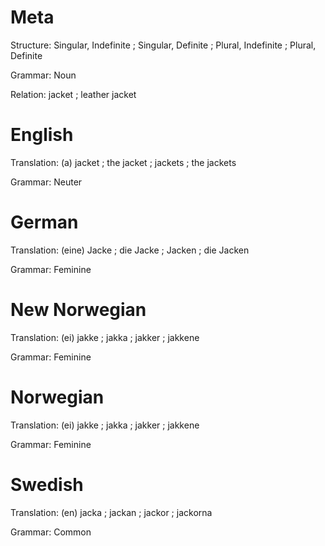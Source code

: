 Meta
====

Structure: Singular, Indefinite ; Singular, Definite ; Plural, Indefinite ; Plural, Definite

Grammar:   Noun

Relation: jacket ; leather jacket



English
=======

Translation: (a) jacket ; the jacket ; jackets ; the jackets

Grammar:     Neuter



German
======

Translation: (eine) Jacke ; die Jacke ; Jacken ; die Jacken

Grammar:     Feminine



New Norwegian
=============

Translation: (ei) jakke ; jakka ; jakker ; jakkene

Grammar:     Feminine



Norwegian
=========

Translation: (ei) jakke ; jakka ; jakker ; jakkene

Grammar:     Feminine



Swedish
=======

Translation: (en) jacka ; jackan ; jackor ; jackorna

Grammar:     Common
